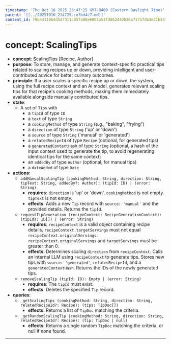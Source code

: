 ```yaml
---
timestamp: 'Thu Oct 16 2025 23:47:25 GMT-0400 (Eastern Daylight Time)'
parent: '[[../20251016_234725.cefbd4c7.md]]'
content_id: f9b44110b4d5d7311c85fa88e6003a53fd862d40b26a71757db3e31b337741ad
---
```


# concept: ScalingTips

* **concept**: ScalingTips \[Recipe, Author]
* **purpose**: To store, manage, and generate context-specific practical tips related to scaling recipes up or down, providing intelligent and user-contributed advice for better culinary outcomes.
* **principle**: If a user scales a specific recipe up or down, the system, using the full recipe context and an AI model, generates relevant scaling tips for that recipe's cooking methods, making them immediately available alongside manually contributed tips.
* **state**:
  * A set of `Tips` with
    * a `tipId` of type `ID`
    * a `text` of type `String`
    * a `cookingMethod` of type `String` (e.g., "baking", "frying")
    * a `direction` of type `String` ('up' or 'down')
    * a `source` of type `String` ('manual' or 'generated')
    * a `relatedRecipeId` of type `Recipe` (optional, for generated tips)
    * a `generatedContextHash` of type `String` (optional, a hash of the input context used to generate the tip, to avoid regenerating identical tips for the same context)
    * an `addedBy` of type `Author` (optional, for manual tips)
    * a `dateAdded` of type `Date`
* **actions**:
  * `addManualScalingTip (cookingMethod: String, direction: String, tipText: String, addedBy?: Author): (tipId: ID) | (error: String)`
    * **requires**: `direction` is 'up' or 'down'. `cookingMethod` is not empty. `tipText` is not empty.
    * **effects**: Adds a new `Tip` record with `source: 'manual'` and the provided details. Returns the `tipId`.
  * `requestTipGeneration (recipeContext: RecipeGenerationContext): (tipIds: ID[]) | (error: String)`
    * **requires**: `recipeContext` is a valid object containing recipe details. `recipeContext.targetServings` must not equal `recipeContext.originalServings`. `recipeContext.originalServings` and `targetServings` must be greater than 0.
    * **effects**: Determines scaling `direction` from `recipeContext`. Calls an internal LLM using `recipeContext` to generate tips. Stores new tips with `source: 'generated'`, `relatedRecipeId`, and a `generatedContextHash`. Returns the IDs of the newly generated tips.
  * `removeScalingTip (tipId: ID): Empty | (error: String)`
    * **requires**: The `tipId` must exist.
    * **effects**: Deletes the specified `Tip` record.
* **queries**:
  * `_getScalingTips (cookingMethod: String, direction: String, relatedRecipeId?: Recipe): (tips: TipDoc[])`
    * **effects**: Returns a list of `TipDoc` matching the criteria.
  * `_getRandomScalingTip (cookingMethod: String, direction: String, relatedRecipeId?: Recipe): (tip: TipDoc | null)`
    * **effects**: Returns a single random `TipDoc` matching the criteria, or null if none found.

***
